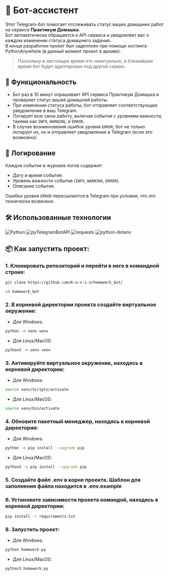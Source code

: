 # 🤖 Бот-ассистент

Этот Telegram-бот помогает отслеживать статус ваших домашних работ на сервисе **Практикум Домашка**.  
Бот автоматически обращается к API сервиса и уведомляет вас о каждом изменении статуса домашнего задания.  
В конце разработки проект был задеплоен при помощи хостинга PythonAnywhere (в данный момент проект в архиве).

> Поскольку в настоящее время это неактуально, в ближайшее время бот будет адаптирован под другой сервис.

## 🚀 Функциональность

- Бот раз в 10 минут опрашивает API сервиса Практикум Домашка и проверяет статус вашей домашней работы.
- При изменении статуса работы, бот отправляет соответствующее уведомление в ваш Telegram.
- Логирует всю свою работу, включая события с уровнями важности, такими как `INFO`, `WARNING`, и `ERROR`.
- В случае возникновения ошибок уровня `ERROR`, бот не только логирует их, но и отправляет уведомление в Telegram (если это возможно).

## 📑 Логирование

Каждое событие в журнале логов содержит:
- Дату и время события.
- Уровень важности события (`INFO`, `WARNING`, `ERROR`).
- Описание события.

Ошибки уровня `ERROR` пересылаются в Telegram при условии, что это технически возможно.

## 🛠 Использованные технологии

![Python](https://img.shields.io/badge/Python-3.9.13-blue)
![pyTelegramBotAPI](https://img.shields.io/badge/pyTelegramBotAPI-4.14.1-yellow)
![requests](https://img.shields.io/badge/requests-2.26.0-orange)
![python-dotenv](https://img.shields.io/badge/python--dotenv-0.20.0-brightgreen)



## 📦 Как запустить проект:

### 1. Клонировать репозиторий и перейти в него в командной строке:
```sh
git clone https://github.com/K-u-n-i-n/homework_bot/
```
```sh
cd homework_bot
```

### 2. В корневой директории проекта создайте виртуальное окружение:

- Для Windows:
```sh
python -m venv venv
```
- Для Linux/MacOS:
```sh
python3 -m venv venv
```

### 3. Активируйте виртуальное окружение, находясь в корневой директории:
- Для Windows:
```sh
source venv/Scripts/activate
```
- Для Linux/MacOS:
```sh
source venv/bin/activate
```

### 4. Обновите пакетный менеджер, находясь в корневой директории:
- Для Windows:
```sh
python -m pip install --upgrade pip
```
- Для Linux/MacOS:
```sh
python3 -m pip install --upgrade pip
```

### 5. Создайте файл .env в корне проекта. Шаблон для заполнения файла находится в .env.example


### 6. Установите зависимости проекта командой, находясь в корневой директории:
```sh
pip install -r requirements.txt
```

### 8. Запустить проект:
- Для Windows:
```sh
python homework.py
```
- Для Linux/MacOS:
```sh
python3 homework.py
```